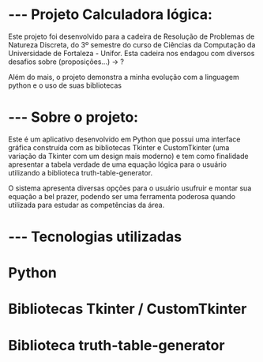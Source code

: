 # --- Projeto Calculadora lógica:

Este projeto foi desenvolvido para a cadeira de Resolução de Problemas de Natureza Discreta, do 3º semestre do curso de Ciências da Computação da Universidade de Fortaleza - Unifor.
Esta cadeira nos endagou com diversos desafios sobre (proposições...) -> ?

Além do mais, o projeto demonstra a minha evolução com a linguagem python e o uso de suas bibliotecas

# --- Sobre o projeto:

Este é um aplicativo desenvolvido em Python que possui uma interface gráfica construída com as bibliotecas Tkinter e CustomTkinter (uma variação da Tkinter com um design mais moderno)
e tem como finalidade apresentar a tabela verdade de uma equação lógica para o usuário utilizando a biblioteca truth-table-generator.

O sistema apresenta diversas opções para o usuário usufruir e montar sua equação a bel prazer, podendo ser uma ferramenta poderosa quando utilizada para estudar as competências da área.

# --- Tecnologias utilizadas

# Python
# Bibliotecas Tkinter / CustomTkinter
# Biblioteca truth-table-generator
